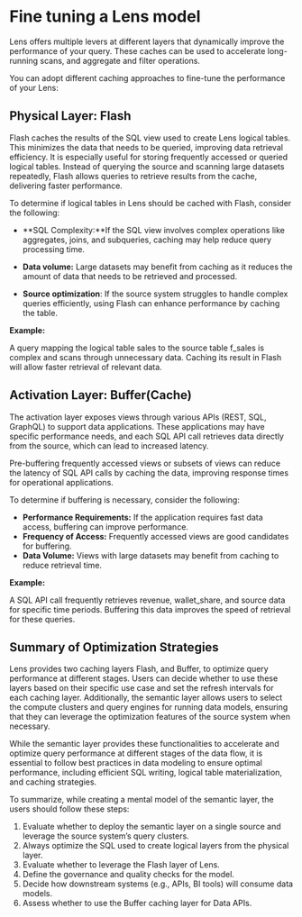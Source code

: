 # Fine tuning a Lens model

Lens offers multiple levers at different layers that dynamically improve the performance of your query. These caches can be used to accelerate long-running scans, and aggregate and filter operations.

You can adopt different caching approaches to fine-tune the performance of your Lens:

## Physical Layer: Flash

Flash caches the results of the SQL view used to create Lens logical tables. This minimizes the data that needs to be queried, improving data retrieval efficiency. It is especially useful for storing frequently accessed or queried logical tables. Instead of querying the source and scanning large datasets repeatedly, Flash allows queries to retrieve results from the cache, delivering faster performance.

To determine if logical tables in Lens should be cached with Flash, consider the following:

- **SQL Complexity:**If the SQL view involves complex operations like aggregates, joins, and subqueries, caching may help reduce query processing time.

- **Data volume:** Large datasets may benefit from caching as it reduces the amount of data that needs to be retrieved and processed.

- **Source optimization**: If the source system struggles to handle complex queries efficiently, using Flash can enhance performance by caching the table.

**Example:**

A query mapping the logical table sales to the source table f_sales is complex and scans through unnecessary data. Caching its result in Flash will allow faster retrieval of relevant data.


## Activation Layer: Buffer(Cache)

The activation layer exposes views through various APIs (REST, SQL, GraphQL) to support data applications. These applications may have specific performance needs, and each SQL API call retrieves data directly from the source, which can lead to increased latency.

Pre-buffering frequently accessed views or subsets of views can reduce the latency of SQL API calls by caching the data, improving response times for operational applications.

To determine if buffering is necessary, consider the following:

- **Performance Requirements:** If the application requires fast data access, buffering can improve performance.
- **Frequency of Access:** Frequently accessed views are good candidates for buffering.
- **Data Volume:** Views with large datasets may benefit from caching to reduce retrieval time.

**Example:**

A SQL API call frequently retrieves revenue, wallet_share, and source data for specific time periods. Buffering this data improves the speed of retrieval for these queries.

## Summary of Optimization Strategies

Lens provides two caching layers Flash, and Buffer, to optimize query performance at different stages. Users can decide whether to use these layers based on their specific use case and set the refresh intervals for each caching layer. Additionally, the semantic layer allows users to select the compute clusters and query engines for running data models, ensuring that they can leverage the optimization features of the source system when necessary.

While the semantic layer provides these functionalities to accelerate and optimize query performance at different stages of the data flow, it is essential to follow best practices in data modeling to ensure optimal performance, including efficient SQL writing, logical table materialization, and caching strategies.

To summarize, while creating a mental model of the semantic layer, the users should follow these steps:

1. Evaluate whether to deploy the semantic layer on a single source and leverage the source system’s query clusters.
2. Always optimize the SQL used to create logical layers from the physical layer.
3. Evaluate whether to leverage the Flash layer of Lens.
4. Define the governance and quality checks for the model.
5. Decide how downstream systems (e.g., APIs, BI tools) will consume data models.
6. Assess whether to use the Buffer caching layer for Data APIs.